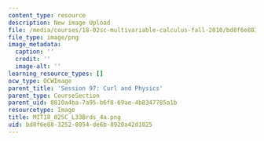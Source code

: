```yaml
---
content_type: resource
description: New image Upload
file: /media/courses/18-02sc-multivariable-calculus-fall-2010/bd8f6e8832528054de6b8920a42d1025_MIT18_02SC_L33Brds_4a.png
file_type: image/png
image_metadata:
  caption: ''
  credit: ''
  image-alt: ''
learning_resource_types: []
ocw_type: OCWImage
parent_title: 'Session 97: Curl and Physics'
parent_type: CourseSection
parent_uid: 8810a4ba-7a95-b6f8-69ae-4b8347785a1b
resourcetype: Image
title: MIT18_02SC_L33Brds_4a.png
uid: bd8f6e88-3252-8054-de6b-8920a42d1025
---
```

